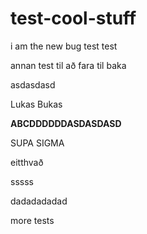 # test-cool-stuff

i am the new bug
test test


annan test til að fara til baka

asdasdasd

Lukas Bukas

**ABCDDDDDDASDASDASD**

SUPA SIGMA

eitthvað

sssss


dadadadadad


more tests
